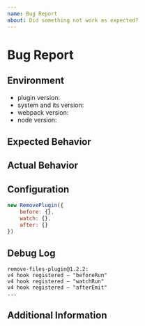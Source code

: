 ```yaml
---
name: Bug Report
about: Did something not work as expected?
---
```



<!--
Thank you very much for contributing by creating an issue!
As an open source project with busy owner, it can sometimes take a long time to response. Please be patient if needed :). Thanks!
-->


# Bug Report

<!-- Please provide a general summary of the issue in the title field. -->


## Environment

<!-- Tell about your environment. -->

- plugin version:
- system and its version:
- webpack version:
- node version:


## Expected Behavior

<!-- What you expected to happen. -->


## Actual Behavior

<!-- What actually happened. If you seeing an error, please include the full error message and stack trace. -->


## Configuration

<!-- Paste your configuration. -->

```javascript
new RemovePlugin({
    before: {},
    watch: {},
    after: {}
})
```


## Debug Log

<!-- Paste debug log (`logDebug` parameter). -->

```
remove-files-plugin@1.2.2:
v4 hook registered – "beforeRun"
v4 hook registered – "watchRun"
v4 hook registered – "afterEmit"
...
```


## Additional Information

<!-- Any other additional information. -->
